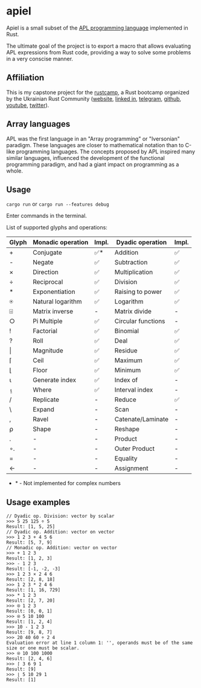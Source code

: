 # apiel
Apiel is a small subset of the [APL programming language](https://en.wikipedia.org/wiki/APL_(programming_language)) implemented in Rust. 

The ultimate goal of the project is to export a macro that allows evaluating APL expressions from Rust code, providing a way to solve some problems in a very conscise manner.

## Affiliation

This is my capstone project for the [rustcamp](https://github.com/rust-lang-ua/rustcamp), a Rust bootcamp organized by the Ukrainian Rust Community ([website](https://www.uarust.com), [linked in](https://www.linkedin.com/company/ukrainian-rust-community), [telegram](https://t.me/rustlang_ua), [github](https://github.com/rust-lang-ua), [youtube](https://www.youtube.com/channel/UCmkAFUu2MVOX8ly0LjB6TMA), [twitter](https://twitter.com/rustukraine)).

## Array languages

APL was the first language in an "Array programming" or "Iversonian" paradigm. These languages are closer to mathematical notation than to C-like programming languages. The concepts proposed by APL inspired many similar languages, influenced the development of the functional programming paradigm, and had a giant impact on programming as a whole.

## Usage 

```cargo run``` or ```cargo run --features debug```

Enter commands in the terminal.

List of supported glyphs and operations:

| Glyph | Monadic operation | Impl. | Dyadic operation | Impl.
| --- | ---------------- | ----------- | ----------- | ----------- |
| + | Conjugate | ✅* | Addition | ✅
| - | Negate | ✅ | Subtraction | ✅
| × | Direction | ✅ | Multiplication | ✅
| ÷ | Reciprocal | ✅ | Division | ✅
| * | Exponentiation | ✅ | Raising to power | ✅
| ⍟ | Natural logarithm | ✅ | Logarithm | ✅
| ⌹ | Matrix inverse | - | Matrix divide | -
| ○ | Pi Multiple | ✅ | Circular functions | -
| ! | Factorial | ✅ | Binomial | ✅
| ? | Roll | ✅ | Deal | ✅
| \| | Magnitude | ✅ | Residue | ✅
| ⌈ | Ceil | ✅ | Maximum | ✅
| ⌊ | Floor | ✅ | Minimum | ✅
| ⍳ | Generate index | ✅ | Index of | -
| ⍸ | Where | ✅ | Interval index | -
| / | Replicate | - | Reduce | ✅
| \ | Expand | - | Scan | -
| , | Ravel | - | Catenate/Laminate | -
| ⍴ | Shape | - | Reshape | -
| . | - | - | Product | -
| ∘. | - | - | Outer Product | -
| = | - | - | Equality | -
| ← | - | - | Assignment | -

- \* - Not implemented for complex numbers

## Usage examples

```
// Dyadic op. Division: vector by scalar
>>> 5 25 125 ÷ 5
Result: [1, 5, 25]
// Dyadic op. Addition: vector on vector
>>> 1 2 3 + 4 5 6
Result: [5, 7, 9]
// Monadic op. Addition: vector on vector
>>> + 1 2 3 
Result: [1, 2, 3]
>>> - 1 2 3 
Result: [-1, -2, -3]
>>> 1 2 3 × 2 4 6
Result: [2, 8, 18]
>>> 1 2 3 * 2 4 6         
Result: [1, 16, 729]
>>> * 1 2 3
Result: [2, 7, 20]
>>> ⍟ 1 2 3
Result: [0, 0, 1]
>>> ⍟ 5 10 100
Result: [1, 2, 4]
>>> 10 - 1 2 3
Result: [9, 8, 7]
>>> 20 40 60 ÷ 2 4     
Evaluation error at line 1 column 1: '', operands must be of the same size or one must be scalar.
>>> ⍟ 10 100 1000
Result: [2, 4, 6]
>>> ⌈ 3 6 9 1
Result: [9]
>>> ⌊ 5 10 29 1
Result: [1]
```